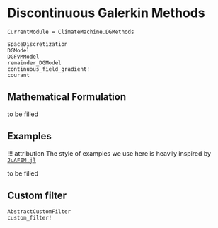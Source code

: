 # Discontinuous Galerkin Methods

```@meta
CurrentModule = ClimateMachine.DGMethods
```

```@docs
SpaceDiscretization
DGModel
DGFVMModel
remainder_DGModel
continuous_field_gradient!
courant
```

## Mathematical Formulation

to be filled

## Examples

!!! attribution
    The style of examples we use here is heavily inspired by
    [`JuAFEM.jl`](https://github.com/KristofferC/JuAFEM.jl)

to be filled

## Custom filter

```@docs
AbstractCustomFilter
custom_filter!
```

